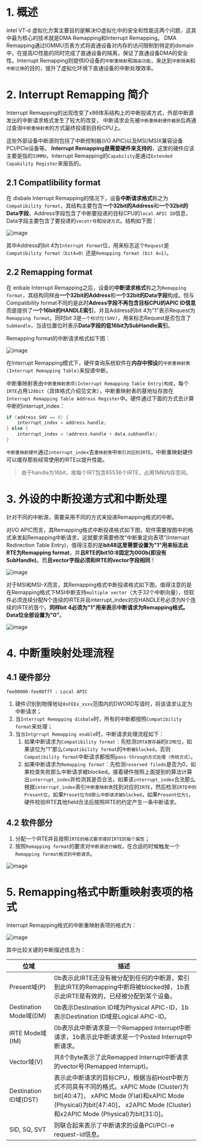 # 1. 概述

Intel VT-d 虚拟化方案主要目的是解决IO虚拟化中的安全和性能这两个问题，这其中最为核心的技术就是DMA Remapping和Interrupt Remapping。 DMA Remapping通过IOMMU页表方式将直通设备对内存的访问限制到特定的domain中，在提高IO性能的同时完成了直通设备的隔离，保证了直通设备DMA的安全性。Interrupt Remapping则提供IO设备的`中断重映射`和`路由功能`，来达到`中断隔离`和`中断迁移`的目的，提升了虚拟化环境下直通设备的中断处理效率。

# 2. Interrupt Remapping 简介

Interrupt Remapping的出现改变了x86体系结构上的中断投递方式，外部中断源发出的中断请求格式发生了较大的改变， 中断请求会先被`中断重映射硬件截获`后再通过查询`中断重映射表`的方式最终投递到目标CPU上。 

这些外部设备中断源则包括了中断控制器(I/O APIC)以及MSI/MSIX兼容设备PCI/PCIe设备等。
**Interrupt Remapping是需要硬件来支持的**，这里的硬件应该主要是指的`IOMMU`，Interrupt Remapping的`Capability`是通过`Extended Capability Register`来报告的。


## 2.1 Compatlibility format

在 disbale Interrupt Remapping的情况下，设备**中断请求格式**称之为`Compatibility format`，其结构主要包含**一个32bit的Address**和**一个32bit的Data字段**，Address字段包含了中断要投递的目标CPU的`local APIC ID`信息，Data字段主要包含了要投递的`vecotr号`和`投递方式`。结构如下图：

![image](./images/0x08.png)

其中Address的bit 4为`Interrupt Format`位，用来标志这个`Request`是`Compatibility format（bit4=0）`还是`Remapping format (bit 4=1)`。

## 2.2 Remapping format

在 enbale Interrupt Remapping之后，设备的**中断请求格式**称之为`Remapping format`，其结构同样由**一个32bit的Address**和**一个32bit的Data字段**构成。但与Compatibility format不同的是此时**Adress字段不再包含目标CPU的APIC ID信息**而是提供了**一个16bit的HANDLE索引**，并且Address的bit 4为"1"表示Request为`Remapping format`。同时bit 3是`一个标识位(SHV)`，用来标志Request是否包含了`SubHandle`，当该位置位时表示**Data字段的低16bit为SubHandle索引**。

Remapping format的中断请求格式如下图：

![image](./images/0x09.png)

在Interrupt Remapping模式下，硬件查询系统软件在**内存中预设**的`中断重映射表(Interrupt Remapping Table)`来投递中断。

中断重映射表由`中断重映射表项(Interrupt Remapping Table Entry)构成`，每个`IRTE`占用`128bit`（具体格式介绍见文末），中断重映射表的基地址存放在`Interrupt Remapping Table Address Register`中。硬件通过下面的方式去计算中断的interrupt_index：

```c
if (address.SHV == 0) {
    interrupt_index = address.handle;
} else {
    interrupt_index = (address.handle + data.subhandle);
}
```

`中断重映射硬件`通过`interrupt_index`去`重映射表`中`索引对应的IRTE`，中断重映射硬件可以缓存那些经常使用的IRTE以提升性能。

> 由于handle为16bit，故每个IRT包含65536个IRTE，占用1MB内存空间。

# 3. 外设的中断投递方式和中断处理

针对不同的中断源，需要采用不同的方式来投递Remapping格式的中断。

对I/O APIC而言，其Remapping格式中断投递格式如下图，软件需要按图中的格式来发起Remapping中断请求，这就要求需要修改“中断重定向表项”(Interrupt Redirection Table Entry)，值得注意的是**bit48这里需要设置为"1"用来标志此RTE为Remapping format**，并**且RTE的bit10:8固定为000b(即没有SubHandle)**。而**且vector字段必须和IRTE的vector字段相同**！

![image](./images/0x10.png)

对于MSI和MSI-X而言，其Remapping格式中断投递格式如下图，值得注意的是在Remapping格式下MSI中断支持`multiple vector`（大于32个中断向量），但软件必须连续分配N个连续的IRTE并且interrupt_index对应HANDLE号必须为N个连续的IRTE的首个。**同样bit 4必须为"1"用来表示中断请求为Remapping格式。Data位全部设置为"0"**。

![image](./images/0x11.png)

# 4. 中断重映射处理流程

## 4.1 硬件部分

`fee00000-fee00fff : Local APIC`

1. 硬件识别到物理地址`0xFEEx_xxxx`范围内的DWORD写请时，将该请求认定为中断请求；
2. 当`Interrupt Remapping disbale`时，所有的中断都按照`Compatibility format`来处理；
3. 当`当Intgrrupt Remapping enable`时，中断请求处理流程如下：
    1. 如果中断请求为`Compatibility format`：先检测`IRTA寄存器`的`EIME位`，如果该位为“1”那么`Compatibility format`的`中断被blocked`，否则`Compatibility format`中断请求都按照`pass-through方式处理（传统方式）`。
    2. 如果中断请求为`Remapping format`：先检测`reserved fileds`是否为0，如果检查失败那么中断请求被blocked。接着硬件按照上面提到的算法计算出`interrupt_index`并检测其是否合法，如果该`interrupt_index`合法那么根据`interrupt_index`索引`中断重映射表`找到对应的`IRTE`，然后检测`IRTE中的Present位`，如果`Preset位为0那么中断请求被blocked`，如果`Present位为1`，硬件校验IRTE其他field合法后按照IRTE的约定产生一条中断请求。

## 4.2 软件部分

1. 分配一个IRTE并且按照`IRTE的格式要求填好IRTE的每个属性`；
2. 按照`Remapping format`的要求对`中断源进行编程`，在合适的时候触发一个`Remapping format格式的中断请求`。

![image](./images/0x12.png)


# 5. Remapping格式中断重映射表项的格式

Interrupt Remapping格式的中断重映射表项的格式为：

![image](./images/0x13.png)

其中比较关键的中断描述信息为：

位域 | 描述
---|---
Present域(P) | 0b表示此IRTE还没有被分配到任何的中断源，索引到此IRTE的Remapping中断将被blocked掉，1b表示此IRTE是有效的，已经被分配到某个设备。
Destination Mode域(DM) | 0b表示Destination ID域为Physical APIC-ID，1b表示Destination ID域是Logical APIC-ID。
IRTE Mode域(IM) | 0b表示此中断请求是一个Remapped Interrupt中断请求，1b表示此中断请求是一个Posted Interrupt中断请求。
Vector域(V) | 共8个Byte表示了此Remapped Interrupt中断请求的vector号(Remapped Interrupt)。
Destination ID域(DST) | 表示此中断请求的目标CPU，根据当前Host中断方式不同具有不同的格式。xAPIC Mode (Cluster)为bit[40:47]， xAPIC Mode (Flat)和xAPIC Mode (Physical)为bit[47:40]， x2APIC Mode (Cluster)和x2APIC Mode (Physical)为bit[31:0]。
SID, SQ, SVT | 则联合起来表示了中断请求的设备PCI/PCI-e request-id信息。

